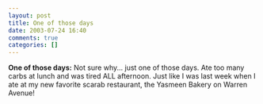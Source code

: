 ```yaml
---
layout: post
title: One of those days
date: 2003-07-24 16:40
comments: true
categories: []
---
```

<b>One of those days:</b>
Not sure why... just one of those days. Ate too many carbs at lunch and was tired ALL afternoon. Just like I was last week when I ate at my new favorite scarab restaurant, the Yasmeen Bakery on Warren Avenue!
